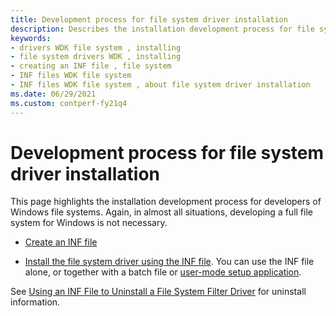 ```yaml
---
title: Development process for file system driver installation
description: Describes the installation development process for file system driver developers
keywords:
- drivers WDK file system , installing
- file system drivers WDK , installing
- creating an INF file , file system
- INF files WDK file system
- INF files WDK file system , about file system driver installation
ms.date: 06/29/2021
ms.custom: contperf-fy21q4
---
```


# Development process for file system driver installation

This page highlights the installation development process for developers of Windows file systems. Again, in almost all situations, developing a full file system for Windows is not necessary.

* [Create an INF file](creating-an-inf-file-for-a-file-system-driver.md)

* [Install the file system driver using the INF file](using-an-inf-file-to-install-a-file-system-filter-driver.md). You can use the INF file alone, or together with a batch file or [user-mode setup application](../install/writing-a-device-installation-application.md).

See [Using an INF File to Uninstall a File System Filter Driver](using-an-inf-file-to-uninstall-a-file-system-filter-driver.md) for uninstall information.
